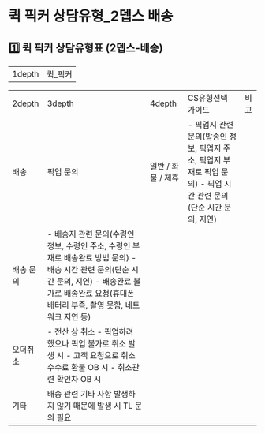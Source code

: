 # 퀵 픽커 상담유형_2뎁스 배송

**1️⃣** **퀵 픽커 상담유형표 (2뎁스-배송)**
-------------------------------

|  |  |
| --- | --- |
| 1depth | 퀵\_픽커 |

|  |  |  |  |  |
| --- | --- | --- | --- | --- |
| 2depth | 3depth | 4depth | CS유형선택 가이드 | 비고 |
| 배송 | 픽업 문의 | 일반 / 화물 / 제휴 | - 픽업지 관련 문의(발송인 정보, 픽업지 주소, 픽업지 부재로 픽업 문의) - 픽업 시간 관련 문의(단순 시간 문의, 지연) |  |
| 배송 문의 | - 배송지 관련 문의(수령인 정보, 수령인 주소, 수령인 부재로 배송완료 방법 문의) - 배송 시간 관련 문의(단순 시간 문의, 지연) - 배송완료 불가로 배송완료 요청(휴대폰 배터리 부족, 촬영 못함, 네트워크 지연 등) |  |
| 오더취소 | - 전산 상 취소 - 픽업하려 했으나 픽업 불가로 취소 발생 시 - 고객 요청으로 취소 수수료 환불 OB 시 - 취소관련 확인차 OB 시 |  |
| 기타 | 배송 관련 기타 사항 발생하지 않기 때문에 발생 시 TL 문의 필요 |  |
